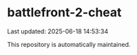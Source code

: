 # battlefront-2-cheat

Last updated: 2025-06-18 14:53:34

This repository is automatically maintained.
